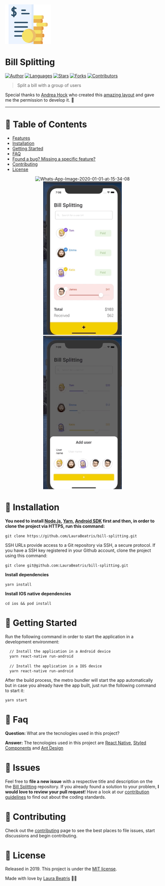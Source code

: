 <p align="left">
   <img src=".github/logo.png" width="150"/>
</p>

# Bill Splitting

[![Author](https://img.shields.io/badge/author-LauraBeatris-F2C702?style=flat-square)](https://github.com/LauraBeatris)
[![Languages](https://img.shields.io/github/languages/count/LauraBeatris/bill-splitting?color=%23F2C702&style=flat-square)](#)
[![Stars](https://img.shields.io/github/stars/LauraBeatris/bill-splitting?color=F2C702&style=flat-square)](https://github.com/LauraBeatris/bill-splitting/stargazers)
[![Forks](https://img.shields.io/github/forks/LauraBeatris/bill-splitting?color=%23F2C702&style=flat-square)](https://github.com/LauraBeatris/bill-splitting/network/members)
[![Contributors](https://img.shields.io/github/contributors/LauraBeatris/bill-splitting?color=F2C702&style=flat-square)](https://github.com/LauraBeatris/bill-splitting/graphs/contributors)

> Split a bill with a group of users

Special thanks to [Andrea Hock](https://dribbble.com/andreahock) who created this [amazing layout](https://dribbble.com/shots/12035522--Bill-Splitting-App) and gave me the permission to develop it. 💛

---

# :pushpin: Table of Contents

* [Features](#rocket-features)
* [Installation](#construction_worker-installation)
* [Getting Started](#runner-getting-started)
* [FAQ](#postbox-faq)
* [Found a bug? Missing a specific feature?](#bug-issues)
* [Contributing](#tada-contributing)
* [License](#closed_book-license)

<p align="center">
  <img src=".github/splitting.gif" alt="Whats-App-Image-2020-01-01-at-15-34-08" border="0"  height="500" >
  <img src=".github/open-popup.gif" alt="Whats-App-Image-2020-01-01-at-15-38-09" border="0" height="500">
  <img src=".github/swipe-popup.gif" alt="Whats-App-Image-2020-01-01-at-15-38-09" border="0" height="500">
</p>

# :construction_worker: Installation

**You need to install [Node.js](https://nodejs.org/en/download/), [Yarn](https://yarnpkg.com/), [Android SDK](https://medium.com/surabayadev/setting-up-react-native-android-without-android-studio-35a496e1dfa3) first and then, in order to clone the project via HTTPS, run this command:**

```git clone https://github.com/LauraBeatris/bill-splitting.git```

SSH URLs provide access to a Git repository via SSH, a secure protocol. If you have a SSH key registered in your Github account, clone the project using this command:

```git clone git@github.com:LauraBeatris/bill-splitting.git```

**Install dependencies**

```yarn install```

**Install IOS native dependencies**

```cd ios && pod install```

# :runner: Getting Started

Run the following command in order to start the application in a development environment:

```
  // Install the application in a Android device
  yarn react-native run-android

  // Install the application in a IOS device
  yarn react-native run-android
```

After the build process, the metro bundler will start the app automatically but
in case you already have the app built, just run the following command to start it:

```
yarn start
```

# :postbox: Faq

**Question:** What are the tecnologies used in this project?

**Answer:** The tecnologies used in this project are [React Native](https://reactnative.dev/), [Styled Components](https://styled-components.com/) and [Ant Design](https://rn.mobile.ant.design/docs/react/introduce)

# :bug: Issues

Feel free to **file a new issue** with a respective title and description on the the [Bill Splitting](https://github.com/LauraBeatris/bill-splitting/issues) repository. If you already found a solution to your problem, **I would love to review your pull request**! Have a look at our [contribution guidelines](https://github.com/LauraBeatris/bill-splitting/blob/master/CONTRIBUTING.md) to find out about the coding standards.

# :tada: Contributing

Check out the [contributing](https://github.com/LauraBeatris/bill-splitting/blob/master/CONTRIBUTING.md) page to see the best places to file issues, start discussions and begin contributing.

# :closed_book: License

Released in 2019.
This project is under the [MIT license](https://github.com/LauraBeatris/bill-splitting/master/LICENSE).

Made with love by [Laura Beatris](https://github.com/LauraBeatris) 💜🚀
